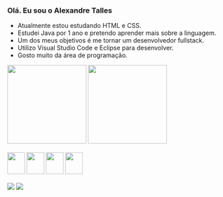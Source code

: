 ### Olá. Eu sou o Alexandre Talles

- Atualmente estou estudando HTML e CSS.
- Estudei Java por 1 ano e pretendo aprender mais sobre a linguagem.
- Um dos meus objetivos é me tornar um desenvolvedor fullstack.
- Utilizo Visual Studio Code e Eclipse para desenvolver.
- Gosto muito da área de programação.
<div>
  <img height="180em" src="https://github-readme-stats.vercel.app/api?username=XFERRER7&show_icons=true&theme=synthwave)"/>
  <img height="180em" src="https://github-readme-stats.vercel.app/api/top-langs/?username=XFERRER7&layout=compact"/>
</div>

<div style="display: inline_block"> <br>
<img aling="center" width="40" height="50" src="https://cdn.jsdelivr.net/gh/devicons/devicon/icons/java/java-original.svg" />
<img aling="center" width="40" height="50" src="https://cdn.jsdelivr.net/gh/devicons/devicon/icons/html5/html5-original.svg" /> 
<img aling="center" width="40" height="50" src="https://cdn.jsdelivr.net/gh/devicons/devicon/icons/css3/css3-original.svg" />
<img aling="center" width="40" height="50" src="https://cdn.jsdelivr.net/gh/devicons/devicon/icons/mysql/mysql-original.svg" />
  
</div>

<div><br>
<a href="https://www.linkedin.com/in/alexandre-talles-b662a020b/" target="_blank"><img src="https://img.shields.io/badge/LinkedIn-0077B5?style=for-the-badge&logo=linkedin&logoColor=white"></a>
<a href="mailto:alexandretalles777@gmail.com" target="_blank"><img src="https://img.shields.io/badge/Gmail-D14836?style=for-the-badge&logo=gmail&logoColor=white" ></a>  
</div>
